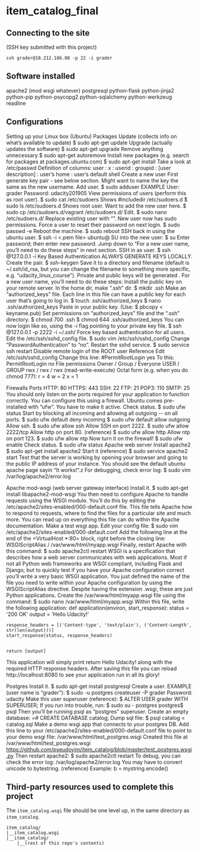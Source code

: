 # item_catalog_final

## Connecting to the site
(SSH key submitted with this project)
```
ssh grader@18.212.186.88 -p 22 -i grader
```

## Software installed

apache2
(mod wsgi whatever)
postgresql
python-flask
python-jinja2
python-pip
python-psycopg2
python-sqlalchemy
python-werkzeug
readline

## Configurations

Setting up your Linux box (Ubuntu)
Packages
Update (collects info on what’s available to update)
$ sudo apt-get update
Upgrade (actually updates the software)
$ sudo apt-get upgrade
Remove anything unnecessary
$ sudo apt-get autoremove
Install new packages (e.g. search for packages at packages.ubuntu.com)
$ sudo apt-get install <package>
Take a look at /etc/passwd
Definition of columns:
user : x : userid : groupid : [user description] : user’s home : user’s default shell
Create a new user
 First generate key pair - see below section.
Might want to name the key the same as the new username.
Add user.
$ sudo adduser <username>
EXAMPLE
User: grader
Password: udacity201905
View permissions of users (perform this as root user).
$ sudo cat /etc/sudoers
Shows  #includedir /etc/sudoers.d
$ sudo ls /etc/sudoers.d
Shows root user. Want to add the new user here.
$ sudo cp /etc/sudoers.d/vagrant /etc/sudoers.d/<username>
Edit.
$ sudo nano /etc/sudoers.d/<username> 
Replace existing user with “<username>”. New user now has sudo permissions.
Force a user to reset their password on next login.
$ sudo passwd -e <username>
Reboot the machine.
$ sudo reboot
SSH back in using the ubuntu user.
$ ssh -i <.pem file> ubuntu@<public IP of your instance>
SU into the new user:
$ su <username>
Enter password; then enter new password.
Jump down to “For a new user name, you’ll need to do these steps” in next section.
SSH in as user.
$ ssh <username>@127.0.0.1 -i <path to specific private key>
Key Based Authentication
ALWAYS GENERATE KEYS LOCALLY.
Create the pair.
$ ssh-keygen
Save it to a directory and filename (default is ~/.ssh/id_rsa, but you can change the filename to something more specific, e.g. “udacity_linux_course”).
Private and public keys will be generated .
For a new user name, you’ll need to do these steps:
Install the public key on your remote server.
In the home dir, make “.ssh” dir.
$ mkdir .ssh
Make an “authorized_keys” file. Each line in this file can have a public key for each user that’s going to log in.
$ touch .ssh/authorized_keys
$ nano .ssh/authorized_keys
Paste in your public key. (Use: $ pbcopy < keyname.pub)
Set permissions on “authorized_keys” file and the “.ssh” directory.
$ chmod 700 .ssh
$ chmod 644 .ssh/authorized_keys
You can now login like so, using the -i flag pointing to your private key file.
$ ssh <username>@127.0.0.1 -p 2222 -i ~/.ssh/<filename>
Force key based authentication for all users.
Edit the /etc/ssh/sshd_config file.
$ sudo vim /etc/ssh/sshd_config
Change “PasswordAuthentication” to “no”.
Restart the sshd service.
$ sudo service ssh restart
Disable remote login of the ROOT user
Reference
Edit /etc/ssh/sshd_config
Change this line:
#PermitRootLogin yes
To this:
PermitRootLogin no
File permissions
Owner / Group / Everyone   USER / GROUP
rwx / rwx / rwx  (read-write-execute)
Octal form (e.g. when you do chmod 777):
r = 4
w = 2
x = 1 

Firewalls
Ports
HTTP: 80
HTTPS: 443
SSH: 22
FTP: 21
POP3: 110
SMTP: 25
You should only listen on the ports required for your application to function correctly. You can configure this using a firewall.
Ubuntu comes pre-installed with “ufw”. You have to make it active.
Check status.
$ sudo ufw status
Start by blocking all incoming and allowing all outgoing -- on all ports.
$ sudo ufw default deny incoming
$ sudo ufw default allow outgoing
Allow ssh.
$ sudo ufw allow ssh
Allow SSH on port 2222.
$ sudo ufw allow 2222/tcp
Allow http on port 80. (reference)
$ sudo ufw allow http
Allow ntp on port 123.
$ sudo ufw allow ntp
Now turn it on the firewall!
$ sudo ufw enable
Check status.
$ sudo ufw status
Apache web server
Install apache2
$ sudo apt-get install apache2
Start it (reference)
$ sudo service apache2 start
Test that the server is working by opening your browser and going to the public IP address of your instance. You should see the default ubuntu apache page sayin “It works!”.z
For debugging, check error log:
$ sudo vim /var/log/apache2/error.log

Apache mod-wsgi (web server gateway interface)
Install it.
$ sudo apt-get install libapache2-mod-wsgi
You then need to configure Apache to handle requests using the WSGI module. You’ll do this by editing the /etc/apache2/sites-enabled/000-default.conf file. This file tells Apache how to respond to requests, where to find the files for a particular site and much more. You can read up on everything this file can do within the Apache documentation.
Make a test wsgi app. 
Edit your config file:
$ sudo vim /etc/apache2/sites-enabled/000-default.conf
Add the following line at the end of the <VirtualHost *:80> block, right before the closing </VirtualHost> line: WSGIScriptAlias / /var/www/html/myapp.wsgi
Finally, restart Apache with this command:
$ sudo apache2ctl restart
WSGI is a specification that describes how a web server communicates with web applications. Most if not all Python web frameworks are WSGI compliant, including Flask and Django; but to quickly test if you have your Apache configuration correct you’ll write a very basic WSGI application.
You just defined the name of the file you need to write within your Apache configuration by using the WSGIScriptAlias directive. Despite having the extension .wsgi, these are just Python applications. Create the /var/www/html/myapp.wsgi file using the command:
$ sudo nano /var/www/html/myapp.wsgi
Within this file, write the following application:
def application(environ, start_response):
    status = '200 OK'
    output = 'Hello Udacity!'


    response_headers = [('Content-type', 'text/plain'), ('Content-Length', str(len(output)))]
    start_response(status, response_headers)


    return [output]
This application will simply print return Hello Udacity! along with the required HTTP response headers. After saving this file you can reload http://localhost:8080 to see your application run in all its glory!

Postgres
Install it.
$ sudo apt-get install postgresql
Create a user.
EXAMPLE (user name is “grader”):
$ sudo -u postgres createuser -P grader
Password: udacity
Make this user superuser (reference):
$ ALTER USER grader WITH SUPERUSER;
If you run into trouble, run:
$ sudo su - postgres
postgres$ psql
Then you’ll be running psql as “postgres” superuser.
Create an empty database:
=# CREATE DATABASE catalog;
Dump sql file:
$ psql catalog < catalog.sql
Make a demo wsgi app that connects to your postgres DB.
Add this line to your /etc/apache2/sites-enabled/000-default.conf file to point to your demo wsgi file:
/var/www/html/test_postgres.wsgi
Created this file at /var/www/html/test_postgres.wsgi
https://github.com/pseudoyim/item_catalog/blob/master/test_postgres.wsgi.py
Then restart apache2:
$ sudo apache2ctl restart
To debug, you can check the error log:
/var/log/apache2/error.log
You may have to convert unicode to bytestring. (reference) Example:
b = mystring.encode()



## Third-party resources used to complete this project

The `item_catalog.wsgi` file should be one level up, in the same directory as `item_catalog`.
```
item_catalog/
|__item_catalog.wsgi
|__item_catalog/
    |__(rest of this repo's contents)
```
